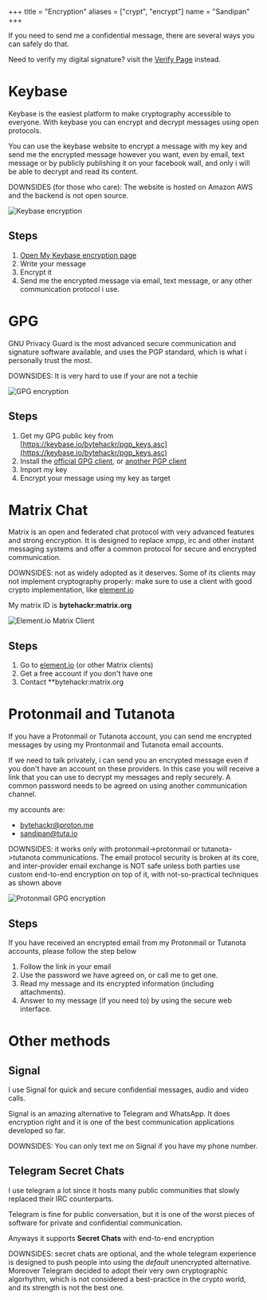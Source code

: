 +++
title = "Encryption"
aliases = ["crypt", "encrypt"]
  name = "Sandipan"
+++

If you need to send me a confidential message, there are several ways you can safely do that.

Need to verify my digital signature? visit the [Verify Page](../verify/) instead.


# Keybase
Keybase is the easiest platform to make cryptography accessible to everyone.
With keybase you can encrypt and decrypt messages using open protocols.

You can use the keybase website to encrypt a message with my key and send me the encrypted message however you want, even by email, text message or by publicly publishing it on your facebook wall, and only i will be able to decrypt and read its content.

DOWNSIDES (for those who care): The website is hosted on Amazon AWS and the backend is not open source.

![Keybase encryption](../img/keybase.jpg)

## Steps
1. [Open My Keybase encryption page](https://keybase.io/encrypt#bytehackr)
2. Write your message
3. Encrypt it
4. Send me the encrypted message via email, text message, or any other communication protocol i use.



# GPG
GNU Privacy Guard is the most advanced secure communication and signature software available, and uses the PGP standard, which is what i personally trust the most.

DOWNSIDES: It is very hard to use if your are not a techie

![GPG encryption](../img/gpg.jpg)

## Steps

1. Get my GPG public key from [https://keybase.io/bytehackr/pgp_keys.asc](https://keybase.io/bytehackr/pgp_keys.asc)
2. Install the [official GPG client](https://gnupg.org/), or [another PGP client](https://www.openpgp.org/software/)
3. Import my key
4. Encrypt your message using my key as target


# Matrix Chat

Matrix is an open and federated chat protocol with very advanced features and strong encryption. It is designed to replace xmpp, irc and other instant messaging systems and offer a common protocol for secure and encrypted communication.

DOWNSIDES: not as widely adopted as it deserves. Some of its clients may not implement cryptography properly: make sure to use a client with good crypto implementation, like [element.io](https://element.io)

My matrix ID is **bytehackr:matrix.org**

![Element.io Matrix Client](../img/matrix-element.jpg)

## Steps

1. Go to [element.io](https://element.io) (or other Matrix clients)
2. Get a free account if you don't have one
3. Contact **bytehackr:matrix.org


# Protonmail and Tutanota
If you have a Protonmail or Tutanota account, you can send me encrypted messages by using my Prontonmail and Tutanota email accounts.

If we need to talk privately, i can send you an encrypted message even if you don't have an account on these providers. In this case you will receive a link that you can use to decrypt my messages and reply securely. A common password needs to be agreed on using another communication channel.

my accounts are:

* bytehackr@proton.me
* sandipan@tuta.io


DOWNSIDES: it works only with protonmail->protonmail or tutanota->tutanota communications. The email protocol security is broken at its core, and inter-provider email exchange is NOT safe unless both parties use custom end-to-end encryption on top of it, with not-so-practical techniques as shown above

![Protonmail GPG encryption](../img/protonmail.jpg)

## Steps

If you have received an encrypted email from my Protonmail or Tutanota accounts, please follow the step below

1. Follow the link in your email
2. Use the password we have agreed on, or call me to get one.
3. Read my message and its encrypted information (including attachments).
4. Answer to my message (if you need to) by using the secure web interface.


# Other methods

## Signal

I use Signal for quick and secure confidential messages, audio and video calls.

Signal is an amazing alternative to Telegram and WhatsApp. It does encryption right and it is one of the best communication applications developed so far.

DOWNSIDES: You can only text me on Signal if you have my phone number.


## Telegram Secret Chats

I use telegram a lot since it hosts many public communities that slowly replaced their IRC counterparts.

Telegram is fine for public conversation, but it is one of the worst pieces of software for private and confidential communication.

Anyways it supports **Secret Chats** with end-to-end encryption

DOWNSIDES: secret chats are optional, and the whole telegram experience is designed to push people into using the *default* unencrypted alternative. Moreover Telegram decided to adopt their very own cryptographic algorhythm, which is not considered a best-practice in the crypto world, and its strength is not the best one.
